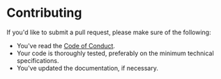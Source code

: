 # Contributing

If you'd like to submit a pull request, please make sure of the following:

- You've read the [Code of Conduct](https://github.com/alexandrosraikos/woocommerce-biz-courier-logistics/blob/main/CODE_OF_CONDUCT.md).
- Your code is thoroughly tested, preferably on the minimum technical specifications.
- You've updated the documentation, if necessary.
